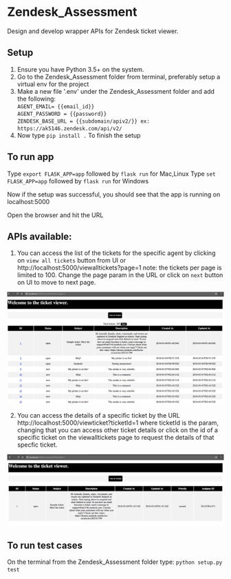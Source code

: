 # Zendesk_Assessment
Design and develop wrapper APIs for Zendesk ticket viewer.

## Setup
 1. Ensure you have Python 3.5+ on the system.
 2. Go to the Zendesk_Assessment folder from terminal, preferably setup a virtual env for the project
 3. Make a new file '.env' under the Zendesk_Assessment folder and add the following:\
        `AGENT_EMAIL= {{email_id}}`\
        `AGENT_PASSWORD = {{password}}`\
         `ZENDESK_BASE_URL = {{subdomain/apiv2/}} ex: https://ak5146.zendesk.com/api/v2/`
 4. Now type `pip install .` 
  To finish the setup
 
 ## To run app
 Type `export FLASK_APP=app` followed by `flask run` for Mac,Linux
 Type `set FLASK_APP=app` followed by `flask run` for Windows
 
 Now if the setup was successful, you should see that the app is running on localhost:5000
 
 Open the browser and hit the URL
 
 ## APIs available:
 1. You can access the list of the tickets for the specific agent by clicking on `view all tickets` button from UI or
  http://localhost:5000/viewalltickets?page=1 
  note: the tickets per page is limited to 100. Change the page param in the URL or click on `next` button on UI to move to next page.
  
![Alt text](/snapshots/snap_allticketsVIEW.png)
  
  2. You can access the details of a specific ticket by the URL http://localhost:5000/viewticket?ticketId=1 
     where ticketId is the param, changing that you can access other ticket details or click on the id of a specific ticket on the viewalltickets page to request the details of that specfic ticket.
 
 ![Alt text](/snapshots/snap_ticketDetailsVIEW.png)
 
 ## To run test cases
 On the terminal from the Zendesk_Assessment folder type:
  `python setup.py test`
  




